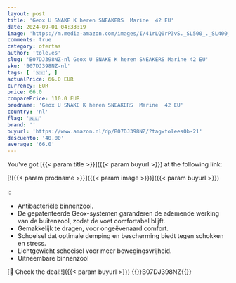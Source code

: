 ```yaml
---
layout: post
title: 'Geox U SNAKE K heren SNEAKERS  Marine  42 EU'
date: 2024-09-01 04:33:19
image: 'https://m.media-amazon.com/images/I/41rLQ0rP3vS._SL500_._SL400_.jpg'
comments: true
category: ofertas
author: 'tole.es'
slug: 'B07DJ398NZ-nl Geox U SNAKE K heren SNEAKERS Marine 42 EU'
sku: 'B07DJ398NZ-nl'
tags: [ '🇳🇱', ]
actualPrice: 66.0 EUR
currency: EUR
price: 66.0
comparePrice: 110.0 EUR
prodname: 'Geox U SNAKE K heren SNEAKERS  Marine  42 EU'
country: 'nl'
flag: '🇳🇱'
brand: ''
buyurl: 'https://www.amazon.nl/dp/B07DJ398NZ/?tag=tolees0b-21'
descuento: '40.00'
average: '66.0'
---
```


You've got [{{< param title >}}]({{< param buyurl >}}) at the following link:

[![{{< param prodname >}}]({{< param image >}})]({{< param buyurl >}})

ℹ️:

- Antibacteriële binnenzool.
- De gepatenteerde Geox-systemen garanderen de ademende werking van de buitenzool, zodat de voet comfortabel blijft.
- Gemakkelijk te dragen, voor ongeëvenaard comfort.
- Schoeisel dat optimale demping en bescherming biedt tegen schokken en stress.
- Lichtgewicht schoeisel voor meer bewegingsvrijheid.
- Uitneembare binnenzool

[🛒 Check the deal!!]({{< param buyurl >}})
{{<world>}}B07DJ398NZ{{</world>}}
